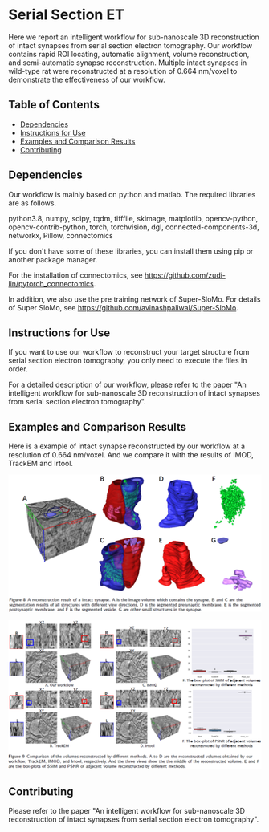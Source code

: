 # Serial Section ET
Here we report an intelligent workflow for sub-nanoscale 3D reconstruction of intact synapses from serial section electron tomography. 
Our workflow contains rapid ROI locating, automatic alignment, volume reconstruction, and semi-automatic synapse reconstruction. 
Multiple intact synapses in wild-type rat were reconstructed at a resolution of 0.664 nm/voxel to demonstrate the effectiveness of our workflow.


## Table of Contents
- [Dependencies](#Dependencies)
- [Instructions for Use](#Instructions-for-Use)
- [Examples and Comparison Results](#Examples-and-Comparison-Results)
- [Contributing](#Contributing)

## Dependencies
Our workflow is mainly based on python and matlab.
The required libraries are as follows. 

python3.8, numpy, scipy, tqdm, tifffile, skimage, matplotlib, opencv-python, opencv-contrib-python, torch, torchvision, dgl, connected-components-3d, networkx, Pillow, connectomics

If you don't have some of these libraries, you can install them using pip or another package manager.

For the installation of connectomics, see https://github.com/zudi-lin/pytorch_connectomics.

In addition, we also use the pre training network of Super-SloMo. For details of Super SloMo, see https://github.com/avinashpaliwal/Super-SloMo.

## Instructions for Use
If you want to use our workflow to reconstruct your target structure from serial section electron tomography, you only need to execute the files in order.

For a detailed description of our workflow, please refer to the paper "An intelligent workflow for sub-nanoscale 3D reconstruction of intact synapses from serial section electron tomography".

## Examples and Comparison Results
Here is a example of intact synapse reconstructed by our workflow at a resolution of 0.664 nm/voxel.
And we compare it with the results of IMOD, TrackEM and Irtool.

![Synapse reconstruction](https://github.com/VictorCSheng/SSET/blob/main/paperimage/fig8.png)

![Results comparison](https://github.com/VictorCSheng/SSET/blob/main/paperimage/fig9.png)

## Contributing
Please refer to the paper "An intelligent workflow for sub-nanoscale 3D reconstruction of intact synapses from serial section electron tomography".